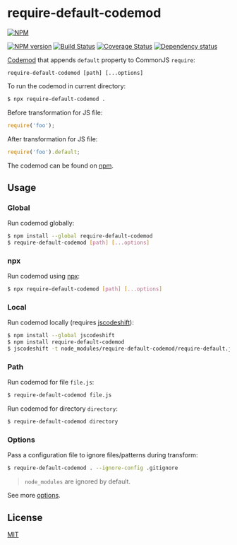# require-default-codemod

[![NPM](https://nodei.co/npm/require-default-codemod.png)](https://nodei.co/npm/require-default-codemod/)

[![NPM version](https://img.shields.io/npm/v/require-default-codemod.svg)](https://www.npmjs.com/package/require-default-codemod)
[![Build Status](https://travis-ci.org/remarkablemark/require-default-codemod.svg?branch=master)](https://travis-ci.org/remarkablemark/require-default-codemod)
[![Coverage Status](https://coveralls.io/repos/github/remarkablemark/require-default-codemod/badge.svg?branch=master)](https://coveralls.io/github/remarkablemark/require-default-codemod?branch=master)
[![Dependency status](https://david-dm.org/remarkablemark/require-default-codemod.svg)](https://david-dm.org/remarkablemark/require-default-codemod)

[Codemod](https://github.com/facebook/jscodeshift) that appends `default` property to CommonJS `require`:

```
require-default-codemod [path] [...options]
```

To run the codemod in current directory:

```sh
$ npx require-default-codemod .
```

Before transformation for JS file:

```js
require('foo');
```

After transformation for JS file:

```js
require('foo').default;
```

The codemod can be found on [npm](https://www.npmjs.com/package/require-default-codemod).

## Usage

### Global

Run codemod globally:

```sh
$ npm install --global require-default-codemod
$ require-default-codemod [path] [...options]
```

### npx

Run codemod using [npx](https://www.npmjs.com/package/npx):

```sh
$ npx require-default-codemod [path] [...options]
```

### Local

Run codemod locally (requires [jscodeshift](https://www.npmjs.com/package/npx)):

```sh
$ npm install --global jscodeshift
$ npm install require-default-codemod
$ jscodeshift -t node_modules/require-default-codemod/require-default.js [path] [...options]
```

### Path

Run codemod for file `file.js`:

```sh
$ require-default-codemod file.js
```

Run codemod for directory `directory`:

```sh
$ require-default-codemod directory
```

### Options

Pass a configuration file to ignore files/patterns during transform:

```sh
$ require-default-codemod . --ignore-config .gitignore
```

> `node_modules` are ignored by default.

See more [options](https://github.com/facebook/jscodeshift#usage-cli).

## License

[MIT](https://github.com/remarkablemark/require-default-codemod/blob/master/LICENSE)
